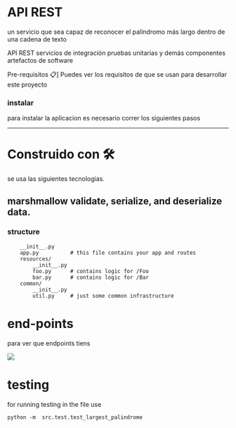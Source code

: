 # API REST
 un servicio que sea capaz de reconocer el palíndromo más largo dentro de una cadena de texto


API REST
servicios de integración
pruebas unitarias y demás
componentes
artefactos de software


Pre-requisitos 📋]
Puedes ver los requisitos de que se usan para desarrollar este proyecto

### instalar
para instalar la aplicacion es necesario correr los siguientes pasos

---
# Construido con 🛠️
se usa las siguientes tecnologias.

marshmallow
validate, serialize, and deserialize data.
---
### structure
```
    __init__.py
    app.py          # this file contains your app and routes
    resources/
        __init__.py
        foo.py      # contains logic for /Foo
        bar.py      # contains logic for /Bar
    common/
        __init__.py
        util.py     # just some common infrastructure
```
# end-points
para ver que endpoints tiens

![](https://i.imgur.com/cN5lRqY.png)



# testing
for running testing in the file use
```
python -m  src.test.test_largest_palindrome
```
